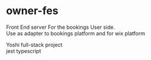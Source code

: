 # owner-fes


Front End server For the bookings User side.   
Use as adapter to bookings platform and for wix platform 





Yoshi full-stack project  
jest typescript

